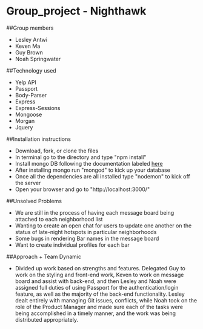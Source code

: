 # Group_project - Nighthawk

##Group members
- Lesley Antwi
- Keven Ma
- Guy Brown
- Noah Springwater

##Technology used
- Yelp API
- Passport
- Body-Parser
- Express
- Express-Sessions
- Mongoose
- Morgan
- Jquery

##Installation instructions
- Download, fork, or clone the files
- In terminal go to the directory and type "npm install"
- Install mongo DB following the documentation labeled [here](https://docs.mongodb.org/manual/tutorial/install-mongodb-on-os-x/)
- After installing mongo run "mongod" to kick up your database
- Once all the dependencies are all installed type "nodemon" to kick off the server
- Open your browser and go to "http://localhost:3000/"

##Unsolved Problems
- We are still in the process of having each message board being attached to each neighborhood list
- Wanting to create an open chat for users to update one another on the status of late-night hotspots in particular neighborhoods
- Some bugs in rendering Bar names in the message board
- Want to create individual profiles for each bar

##Approach + Team Dynamic
- Divided up work based on strengths and features. Delegated Guy to work on the styling and front-end work, Keven to work on message board and assist with back-end, and then Lesley and Noah were assigned full duties of using Passport for the authentication/login feature, as well as the majority of the back-end functionality. Lesley dealt entirely with managing Git issues, conflicts, while Noah took on the role of the Product Manager and made sure each of the tasks were being accomplished in a timely manner, and the work was being distributed appropriately.
